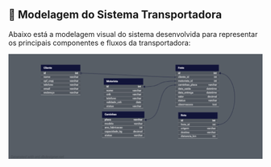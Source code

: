 ## 🧩 Modelagem do Sistema Transportadora

Abaixo está a modelagem visual do sistema desenvolvida para representar os principais componentes e fluxos da transportadora:

![Modelagem do Sistema Transportadora](https://github.com/ViniciusDamasceno01/Modelagem-SistemaTransportadora/blob/main/MODELAGEM%20SIMPLES%20-%20SISTEMATRANSPORTADORA.png)
